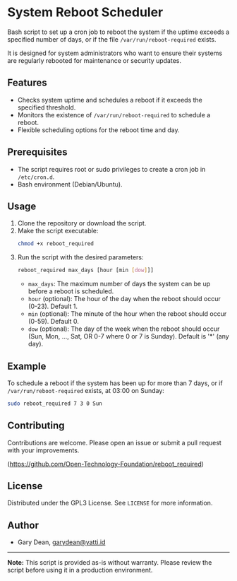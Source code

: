 
# System Reboot Scheduler

Bash script to set up a cron job to reboot the system if the uptime exceeds a specified number of days, or if the file `/var/run/reboot-required` exists.

It is designed for system administrators who want to ensure their systems are regularly rebooted for maintenance or security updates.

## Features

- Checks system uptime and schedules a reboot if it exceeds the specified threshold.
- Monitors the existence of `/var/run/reboot-required` to schedule a reboot.
- Flexible scheduling options for the reboot time and day.

## Prerequisites

- The script requires root or sudo privileges to create a cron job in `/etc/cron.d`.
- Bash environment (Debian/Ubuntu).

## Usage

1. Clone the repository or download the script.
2. Make the script executable:
    ```bash
    chmod +x reboot_required
    ```
3. Run the script with the desired parameters:
    ```bash
    reboot_required max_days [hour [min [dow]]]
    ```
    - `max_days`: The maximum number of days the system can be up before a reboot is scheduled.
    - `hour` (optional): The hour of the day when the reboot should occur (0-23). Default 1.
    - `min` (optional): The minute of the hour when the reboot should occur (0-59). Default 0.
    - `dow` (optional): The day of the week when the reboot should occur (Sun, Mon, ..., Sat, OR 0-7 where 0 or 7 is Sunday). Default is '\*' (any day).

## Example

To schedule a reboot if the system has been up for more than 7 days, or if `/var/run/reboot-required` exists, at 03:00 on Sunday:

```bash
sudo reboot_required 7 3 0 Sun
```

## Contributing

Contributions are welcome. Please open an issue or submit a pull request with your improvements.

(https://github.com/Open-Technology-Foundation/reboot_required)

## License

Distributed under the GPL3 License. See `LICENSE` for more information.

## Author

- Gary Dean, garydean@yatti.id

---

**Note:** This script is provided as-is without warranty. Please review the script before using it in a production environment.


